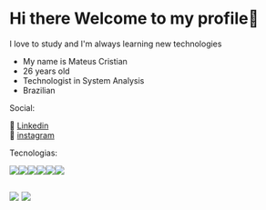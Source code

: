 <link href="./style.css" rel="stylesheet"></link>

<h1>Hi there Welcome to my profile👋</h1>

<p>I love to study and I'm always learning new technologies</p>

<ul>
   <li>My name is Mateus Cristian</li>
   <li>26 years old</li>
   <li>Technologist in System Analysis</li>
   <li>Brazilian</li>
</ul>


<p>Social:</p>

💼 [Linkedin]()<br>
📸 [instagram]()

Tecnologias:


<div style="display:flex;">

<img class="image" src="https://cdn.jsdelivr.net/gh/devicons/devicon/icons/html5/html5-original.svg" />


<img class="image"  src="https://cdn.jsdelivr.net/gh/devicons/devicon/icons/css3/css3-original.svg" />


<img class="image" src="https://cdn.jsdelivr.net/gh/devicons/devicon/icons/sass/sass-original.svg" />


          
<img class="image" src="https://cdn.jsdelivr.net/gh/devicons/devicon/icons/javascript/javascript-original.svg" />


<img class="image" src="https://cdn.jsdelivr.net/gh/devicons/devicon/icons/react/react-original.svg" />



<img class="image" src="https://cdn.jsdelivr.net/gh/devicons/devicon/icons/mysql/mysql-original-wordmark.svg" />
          
</div>

<div style="display:flex;gap:0 5px;margin:30px 0;">

<img class="image"  src="https://cdn.jsdelivr.net/gh/devicons/devicon/icons/php/php-original.svg" />

<img class="image" src="https://cdn.jsdelivr.net/gh/devicons/devicon/icons/laravel/laravel-plain.svg" />

</div>






